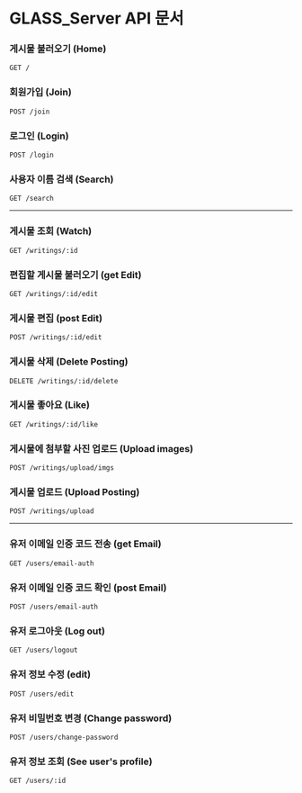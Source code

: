 # GLASS_Server API 문서

### 게시물 불러오기 (Home)

```
GET /
```

### 회원가입 (Join)

```
POST /join
```

### 로그인 (Login)

```
POST /login
```

### 사용자 이름 검색 (Search)

```
GET /search
```

---

### 게시물 조회 (Watch)

```
GET /writings/:id
```

### 편집할 게시물 불러오기 (get Edit)

```
GET /writings/:id/edit
```

### 게시물 편집 (post Edit)

```
POST /writings/:id/edit
```

### 게시물 삭제 (Delete Posting)

```
DELETE /writings/:id/delete
```

### 게시물 좋아요 (Like)

```
GET /writings/:id/like
```

### 게시물에 첨부할 사진 업로드 (Upload images)

```
POST /writings/upload/imgs
```

### 게시물 업로드 (Upload Posting)

```
POST /writings/upload
```

---

### 유저 이메일 인증 코드 전송 (get Email)

```
GET /users/email-auth
```

### 유저 이메일 인증 코드 확인 (post Email)

```
POST /users/email-auth
```

### 유저 로그아웃 (Log out)

```
GET /users/logout
```

### 유저 정보 수정 (edit)

```
POST /users/edit
```

### 유저 비밀번호 변경 (Change password)

```
POST /users/change-password
```

### 유저 정보 조회 (See user's profile)

```
GET /users/:id
```
